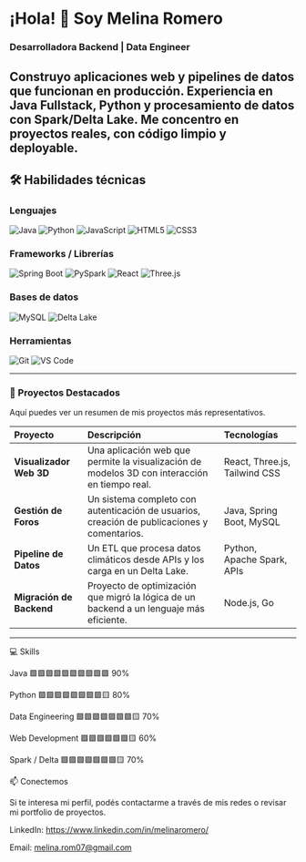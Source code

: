 # ¡Hola! 👋 Soy Melina Romero

### **Desarrolladora Backend | Data Engineer**

Construyo aplicaciones web y pipelines de datos que funcionan en producción. Experiencia en Java Fullstack, Python y procesamiento de datos con Spark/Delta Lake. Me concentro en proyectos reales, con código limpio y deployable.
---

## 🛠 Habilidades técnicas

### Lenguajes
![Java](https://img.shields.io/badge/Java-ED8B00?style=for-the-badge&logo=java&logoColor=white)
![Python](https://img.shields.io/badge/Python-3776AB?style=for-the-badge&logo=python&logoColor=white)
![JavaScript](https://img.shields.io/badge/JS-F7DF1E?style=for-the-badge&logo=javascript&logoColor=black)
![HTML5](https://img.shields.io/badge/HTML5-E34F26?style=for-the-badge&logo=html5&logoColor=white)
![CSS3](https://img.shields.io/badge/CSS3-1572B6?style=for-the-badge&logo=css3&logoColor=white)

### Frameworks / Librerías
![Spring Boot](https://img.shields.io/badge/SpringBoot-6DB33F?style=for-the-badge&logo=spring&logoColor=white)
![PySpark](https://img.shields.io/badge/PySpark-FF9900?style=for-the-badge&logo=apache-spark&logoColor=white)
![React](https://img.shields.io/badge/React-61DAFB?style=for-the-badge&logo=react&logoColor=black)
![Three.js](https://img.shields.io/badge/Three.js-000000?style=for-the-badge&logo=three.js&logoColor=white)

### Bases de datos
![MySQL](https://img.shields.io/badge/MySQL-4479A1?style=for-the-badge&logo=mysql&logoColor=white)
![Delta Lake](https://img.shields.io/badge/DeltaLake-2E4E7E?style=for-the-badge&logoColor=white)

### Herramientas
![Git](https://img.shields.io/badge/Git-F05032?style=for-the-badge&logo=git&logoColor=white)
![VS Code](https://img.shields.io/badge/VSCode-007ACC?style=for-the-badge&logo=visual-studio-code&logoColor=white)

---

### **🚀 Proyectos Destacados**

Aquí puedes ver un resumen de mis proyectos más representativos.

| Proyecto | Descripción | Tecnologías |
| :--- | :--- | :--- |
| **Visualizador Web 3D** | Una aplicación web que permite la visualización de modelos 3D con interacción en tiempo real. | React, Three.js, Tailwind CSS |
| **Gestión de Foros** | Un sistema completo con autenticación de usuarios, creación de publicaciones y comentarios. | Java, Spring Boot, MySQL |
| **Pipeline de Datos** | Un ETL que procesa datos climáticos desde APIs y los carga en un Delta Lake. | Python, Apache Spark, APIs |
| **Migración de Backend** | Proyecto de optimización que migró la lógica de un backend a un lenguaje más eficiente. | Node.js, Go |

---

💻 Skills

Java
🟩🟩🟩🟩🟩🟩🟩🟩🟩🟩 90%

Python
🟩🟩🟩🟩🟩🟩🟩🟩🟨 80%

Data Engineering
🟩🟩🟩🟩🟩🟩🟩🟨 70%

Web Development
🟩🟩🟩🟩🟩🟩🟨 60%

Spark / Delta
🟩🟩🟩🟩🟩🟩🟩🟨 70%

📫 Conectemos

Si te interesa mi perfil, podés contactarme a través de mis redes o revisar mi portfolio de proyectos.

LinkedIn: https://www.linkedin.com/in/melinaromero/

Email: melina.rom07@gmail.com
